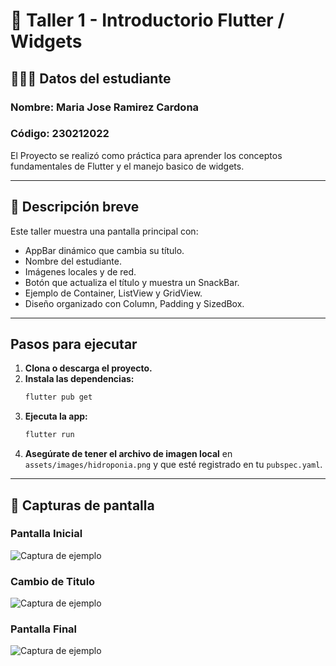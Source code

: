# 🌱 Taller 1 - Introductorio Flutter / Widgets

## 👩‍💻😺 Datos del estudiante
### **Nombre:** Maria Jose Ramirez Cardona
### **Código:** 230212022


El Proyecto se realizó como práctica para aprender los conceptos fundamentales de Flutter y el manejo basico de widgets.

---

## 📗 Descripción breve

Este taller muestra una pantalla principal con:
- AppBar dinámico que cambia su título.
- Nombre del estudiante.
- Imágenes locales y de red.
- Botón que actualiza el título y muestra un SnackBar.
- Ejemplo de Container, ListView y GridView.
- Diseño organizado con Column, Padding y SizedBox.

---

## Pasos para ejecutar

1. **Clona o descarga el proyecto.**
2. **Instala las dependencias:**
   ```sh
   flutter pub get
   ```
3. **Ejecuta la app:**
   ```sh
   flutter run
   ```
4. **Asegúrate de tener el archivo de imagen local** en `assets/images/hidroponia.png` y que esté registrado en tu `pubspec.yaml`.


---

## 📸 Capturas de pantalla

### Pantalla Inicial
![Captura de ejemplo](docs/images/pantalla_Inicial.jpg)

### Cambio de Titulo
![Captura de ejemplo](docs/images/evidencia_cambio_titulo.jpg)

### Pantalla Final
![Captura de ejemplo](docs/images/pantalla_Final.jpg)
